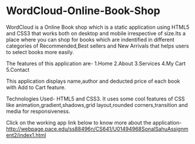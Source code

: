 # WordCloud-Online-Book-Shop

WordCloud is a Online Book shop which is a static application using HTML5 and CSS3 that works both on desktop and mobile irrespective of size.Its a place where you can shop for books which are indentified in different categories of Recommended,Best sellers and New Arrivals that helps users to select books more easily.

The features of this application are-
1.Home
2.About
3.Services
4.My Cart
5.Contact

This application displays name,author and deducted price of each book with Add to Cart feature.

Technologies Used- HTML5 and CSS3.
It uses some cool features of CSS like animation,gradient,shadows,grid layout,rounded corners,transition and media for responsiveness.

Click on the working app link below to know more about the application-
http://webpage.pace.edu/ss88496n/CS641/U01494968SonalSahuAssignment2/index1.html




